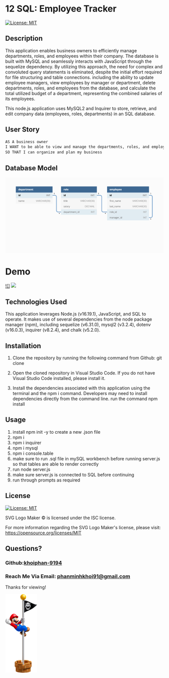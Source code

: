 # 12 SQL: Employee Tracker

[![License: MIT](https://img.shields.io/badge/License-MIT-yellow.svg)](https://opensource.org/licenses/MIT)

##  Description 
This application enables business owners to efficiently manage departments, roles, and employees within their company. The database is built with MySQL and seamlessly interacts with JavaScript through the sequelize dependency. By utilizing this approach, the need for complex and convoluted query statements is eliminated, despite the initial effort required for file structuring and table connections. including the ability to update employee managers, view employees by manager or department, delete departments, roles, and employees from the database, and calculate the total utilized budget of a department, representing the combined salaries of its employees.

This node.js application uses MySQL2 and Inquirer to store, retrieve, and edit company data (employees, roles, departments) in an SQL database. 

## User Story

```md
AS A business owner
I WANT to be able to view and manage the departments, roles, and employees in my company
SO THAT I can organize and plan my business
```

## Database Model 

![database model](./Assets/12-sql-homework-demo-01.png)

# Demo
[![]](https://www.youtube.com/watch?v=BMRzjiypuMg)
<img src="/Assets/sql-demo2.gif"><br>

## Technologies Used

This application leverages Node.js (v16.19.1), JavaScript, and SQL to operate. It makes use of several dependencies from the node package manager (npm), including sequelize (v6.31.0), mysql2 (v3.2.4), dotenv (v16.0.3), inquirer (v8.2.4), and chalk (v5.2.0).

## Installation

1. Clone the repository by running the following command from Github: git clone 

2. Open the cloned repository in Visual Studio Code. If you do not have Visual Studio Code installed, please install it.

3. Install the dependencies associated with this application using the terminal and the npm i command. Developers may need to install dependencies directly from the command line.
 run the command npm install


## Usage
1. install npm init -y to create a new .json file
2. npm i
3. npm i inquirer
4. npm i mysql
5. npm i console.table
6. make sure to run .sql file in mySQL workbench before running server.js so that tables are able to render correctly
7. run node server.js
8. make sure server.js is connected to SQL before continuing
9. run through prompts as required 


## License
[![License: MIT](https://img.shields.io/badge/license-MIT-red)](https://opensource.org/licenses/MIT)

SVG Logo Maker © is licensed under the ISC license.  

For more information regarding the SVG Logo Maker's license, please visit: 
https://opensource.org/licenses/MIT

  
## Questions?
  
### Github:[khoiphan-9194](https://github.com/khoiphan-9194)
  
### Reach Me Via Email: phanminhkhoi91@gmail.com

Thanks for viewing!

<img src="https://raw.githubusercontent.com/its-jefe/image-hosting/main/goal-pole.png" width="20%">